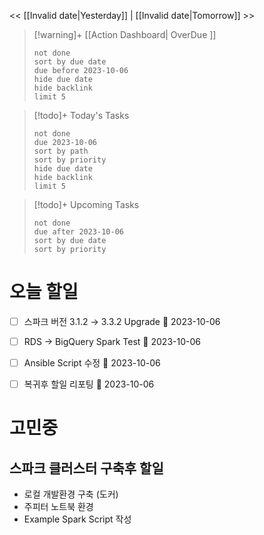 << [[Invalid date|Yesterday]] | [[Invalid date|Tomorrow]] >>

> [!warning]+ [[Action Dashboard| OverDue ]]
> ```tasks
> not done
> sort by due date
> due before 2023-10-06
> hide due date
> hide backlink
> limit 5
> ```

> [!todo]+ Today's Tasks
> ```tasks
> not done
> due 2023-10-06
> sort by path
> sort by priority
> hide due date
> hide backlink
> limit 5
> ```

> [!todo]+ Upcoming Tasks
> ```tasks  
> not done  
> due after 2023-10-06  
> sort by due date
> sort by priority  


# 오늘 할일
- [ ] 스파크 버전 3.1.2 → 3.3.2 Upgrade 📅 2023-10-06
- [ ] RDS → BigQuery Spark Test 📅 2023-10-06 
- [ ] Ansible Script 수정 📅 2023-10-06 
- [ ] 복귀후 할일 리포팅 📅 2023-10-06 



# 고민중
## 스파크 클러스터 구축후 할일
- 로컬 개발환경 구축 (도커)
- 주피터 노트북 환경
- Example Spark Script 작성